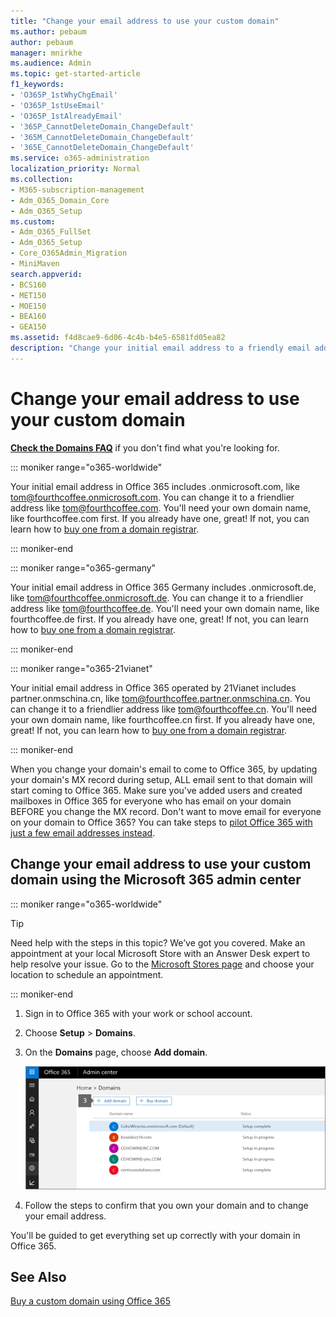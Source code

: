 ```yaml
---
title: "Change your email address to use your custom domain"
ms.author: pebaum
author: pebaum
manager: mnirkhe
ms.audience: Admin
ms.topic: get-started-article
f1_keywords:
- 'O365P_1stWhyChgEmail'
- 'O365P_1stUseEmail'
- 'O365P_1stAlreadyEmail'
- '365P_CannotDeleteDomain_ChangeDefault'
- '365M_CannotDeleteDomain_ChangeDefault'
- '365E_CannotDeleteDomain_ChangeDefault'
ms.service: o365-administration
localization_priority: Normal
ms.collection: 
- M365-subscription-management
- Adm_O365_Domain_Core
- Adm_O365_Setup
ms.custom:
- Adm_O365_FullSet
- Adm_O365_Setup
- Core_O365Admin_Migration
- MiniMaven
search.appverid:
- BCS160
- MET150
- MOE150
- BEA160
- GEA150
ms.assetid: f4d8cae9-6d06-4c4b-b4e5-6581fd05ea82
description: "Change your initial email address to a friendly email address like tom@fourthcoffee.com. To do this, you need to buy a domain name, and add it to Office 365. "
---
```


# Change your email address to use your custom domain

 **[Check the Domains FAQ](../setup/domains-faq.md)** if you don't find what you're looking for. 
  
::: moniker range="o365-worldwide"

Your initial email address in Office 365 includes .onmicrosoft.com, like tom@fourthcoffee.onmicrosoft.com. You can change it to a friendlier address like tom@fourthcoffee.com. You'll need your own domain name, like fourthcoffee.com first. If you already have one, great! If not, you can learn how to [buy one from a domain registrar](../get-help-with-domains/buy-a-domain-name.md).

::: moniker-end

::: moniker range="o365-germany"

Your initial email address in Office 365 Germany includes .onmicrosoft.de, like tom@fourthcoffee.onmicrosoft.de. You can change it to a friendlier address like tom@fourthcoffee.de. You'll need your own domain name, like fourthcoffee.de first. If you already have one, great! If not, you can learn how to [buy one from a domain registrar](../get-help-with-domains/buy-a-domain-name.md).

::: moniker-end

::: moniker range="o365-21vianet"

Your initial email address in Office 365 operated by 21Vianet includes partner.onmschina.cn, like tom@fourthcoffee.partner.onmschina.cn. You can change it to a friendlier address like tom@fourthcoffee.cn. You'll need your own domain name, like fourthcoffee.cn first. If you already have one, great! If not, you can learn how to [buy one from a domain registrar](../get-help-with-domains/buy-a-domain-name.md).

::: moniker-end

When you change your domain's email to come to Office 365, by updating your domain's MX record during setup, ALL email sent to that domain will start coming to Office 365. Make sure you've added users and created mailboxes in Office 365 for everyone who has email on your domain BEFORE you change the MX record. Don't want to move email for everyone on your domain to Office 365? You can take steps to [pilot Office 365 with just a few email addresses instead](https://support.office.com/article/39cee536-6a03-40cf-b9c1-f301bb6001d7.aspx).
  
## Change your email address to use your custom domain using the Microsoft 365 admin center
<a name="BKMK_PreviewAdminCenter"> </a>

::: moniker range="o365-worldwide"

> [!TIP]
> Need help with the steps in this topic? We’ve got you covered. Make an appointment at your local Microsoft Store with an Answer Desk expert to help resolve your issue. Go to the [Microsoft Stores page](https://go.microsoft.com/fwlink/?LinkID=2041482) and choose your location to schedule an appointment.

::: moniker-end

1. Sign in to Office 365 with your work or school account. 
    
2. Choose **Setup** \> **Domains**.
    
3. On the **Domains** page, choose **Add domain**.
    
    ![On the Domains page, choose Add domain](../media/68d68f29-db6e-4050-89e3-73a65f204b8d.png)
  
4. Follow the steps to confirm that you own your domain and to change your email address.
    
You'll be guided to get everything set up correctly with your domain in Office 365.
  
## See Also
<a name="BKMK_PreviewAdminCenter"> </a>

[Buy a custom domain using Office 365](../get-help-with-domains/buy-a-domain-name.md)
  

